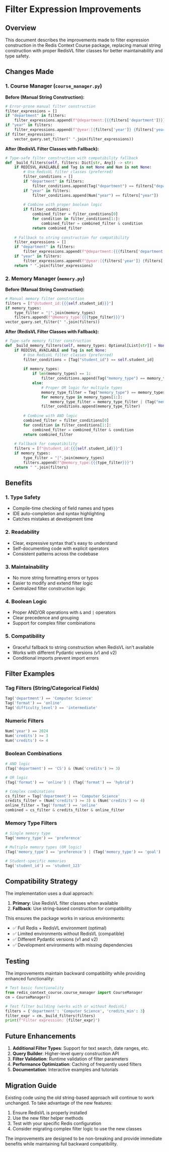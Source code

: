 # Filter Expression Improvements

## Overview

This document describes the improvements made to filter expression construction in the Redis Context Course package, replacing manual string construction with proper RedisVL filter classes for better maintainability and type safety.

## Changes Made

### 1. Course Manager (`course_manager.py`)

**Before (Manual String Construction):**
```python
# Error-prone manual filter construction
filter_expressions = []
if "department" in filters:
    filter_expressions.append(f"@department:{{{filters['department']}}}")
if "year" in filters:
    filter_expressions.append(f"@year:[{filters['year']} {filters['year']}]")
if filter_expressions:
    vector_query.set_filter(" ".join(filter_expressions))
```

**After (RedisVL Filter Classes with Fallback):**
```python
# Type-safe filter construction with compatibility fallback
def _build_filters(self, filters: Dict[str, Any]) -> str:
    if REDISVL_AVAILABLE and Tag is not None and Num is not None:
        # Use RedisVL filter classes (preferred)
        filter_conditions = []
        if "department" in filters:
            filter_conditions.append(Tag("department") == filters["department"])
        if "year" in filters:
            filter_conditions.append(Num("year") == filters["year"])
        
        # Combine with proper boolean logic
        if filter_conditions:
            combined_filter = filter_conditions[0]
            for condition in filter_conditions[1:]:
                combined_filter = combined_filter & condition
            return combined_filter
    
    # Fallback to string construction for compatibility
    filter_expressions = []
    if "department" in filters:
        filter_expressions.append(f"@department:{{{filters['department']}}}")
    if "year" in filters:
        filter_expressions.append(f"@year:[{filters['year']} {filters['year']}]")
    return " ".join(filter_expressions)
```

### 2. Memory Manager (`memory.py`)

**Before (Manual String Construction):**
```python
# Manual memory filter construction
filters = [f"@student_id:{{{self.student_id}}}"]
if memory_types:
    type_filter = "|".join(memory_types)
    filters.append(f"@memory_type:{{{type_filter}}}")
vector_query.set_filter(" ".join(filters))
```

**After (RedisVL Filter Classes with Fallback):**
```python
# Type-safe memory filter construction
def _build_memory_filters(self, memory_types: Optional[List[str]] = None):
    if REDISVL_AVAILABLE and Tag is not None:
        # Use RedisVL filter classes (preferred)
        filter_conditions = [Tag("student_id") == self.student_id]
        
        if memory_types:
            if len(memory_types) == 1:
                filter_conditions.append(Tag("memory_type") == memory_types[0])
            else:
                # Proper OR logic for multiple types
                memory_type_filter = Tag("memory_type") == memory_types[0]
                for memory_type in memory_types[1:]:
                    memory_type_filter = memory_type_filter | (Tag("memory_type") == memory_type)
                filter_conditions.append(memory_type_filter)
        
        # Combine with AND logic
        combined_filter = filter_conditions[0]
        for condition in filter_conditions[1:]:
            combined_filter = combined_filter & condition
        return combined_filter
    
    # Fallback for compatibility
    filters = [f"@student_id:{{{self.student_id}}}"]
    if memory_types:
        type_filter = "|".join(memory_types)
        filters.append(f"@memory_type:{{{type_filter}}}")
    return " ".join(filters)
```

## Benefits

### 1. **Type Safety**
- Compile-time checking of field names and types
- IDE auto-completion and syntax highlighting
- Catches mistakes at development time

### 2. **Readability**
- Clear, expressive syntax that's easy to understand
- Self-documenting code with explicit operators
- Consistent patterns across the codebase

### 3. **Maintainability**
- No more string formatting errors or typos
- Easier to modify and extend filter logic
- Centralized filter construction logic

### 4. **Boolean Logic**
- Proper AND/OR operations with `&` and `|` operators
- Clear precedence and grouping
- Support for complex filter combinations

### 5. **Compatibility**
- Graceful fallback to string construction when RedisVL isn't available
- Works with different Pydantic versions (v1 and v2)
- Conditional imports prevent import errors

## Filter Examples

### Tag Filters (String/Categorical Fields)
```python
Tag('department') == 'Computer Science'
Tag('format') == 'online'
Tag('difficulty_level') == 'intermediate'
```

### Numeric Filters
```python
Num('year') == 2024
Num('credits') >= 3
Num('credits') <= 4
```

### Boolean Combinations
```python
# AND logic
(Tag('department') == 'CS') & (Num('credits') >= 3)

# OR logic
(Tag('format') == 'online') | (Tag('format') == 'hybrid')

# Complex combinations
cs_filter = Tag('department') == 'Computer Science'
credits_filter = (Num('credits') >= 3) & (Num('credits') <= 4)
online_filter = Tag('format') == 'online'
combined = cs_filter & credits_filter & online_filter
```

### Memory Type Filters
```python
# Single memory type
Tag('memory_type') == 'preference'

# Multiple memory types (OR logic)
(Tag('memory_type') == 'preference') | (Tag('memory_type') == 'goal')

# Student-specific memories
Tag('student_id') == 'student_123'
```

## Compatibility Strategy

The implementation uses a dual approach:

1. **Primary**: Use RedisVL filter classes when available
2. **Fallback**: Use string-based construction for compatibility

This ensures the package works in various environments:
- ✅ Full Redis + RedisVL environment (optimal)
- ✅ Limited environments without RedisVL (compatible)
- ✅ Different Pydantic versions (v1 and v2)
- ✅ Development environments with missing dependencies

## Testing

The improvements maintain backward compatibility while providing enhanced functionality:

```python
# Test basic functionality
from redis_context_course.course_manager import CourseManager
cm = CourseManager()

# Test filter building (works with or without RedisVL)
filters = {'department': 'Computer Science', 'credits_min': 3}
filter_expr = cm._build_filters(filters)
print(f"Filter expression: {filter_expr}")
```

## Future Enhancements

1. **Additional Filter Types**: Support for text search, date ranges, etc.
2. **Query Builder**: Higher-level query construction API
3. **Filter Validation**: Runtime validation of filter parameters
4. **Performance Optimization**: Caching of frequently used filters
5. **Documentation**: Interactive examples and tutorials

## Migration Guide

Existing code using the old string-based approach will continue to work unchanged. To take advantage of the new features:

1. Ensure RedisVL is properly installed
2. Use the new filter helper methods
3. Test with your specific Redis configuration
4. Consider migrating complex filter logic to use the new classes

The improvements are designed to be non-breaking and provide immediate benefits while maintaining full backward compatibility.
